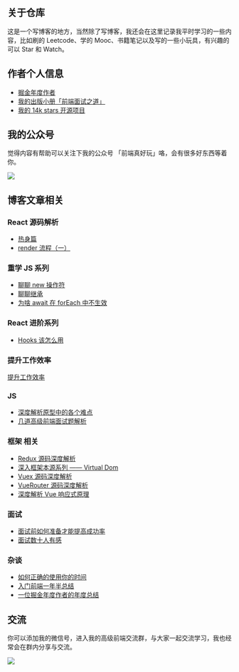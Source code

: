 ## 关于仓库

这是一个写博客的地方，当然除了写博客，我还会在这里记录我平时学习的一些内容，比如刷的 Leetcode、学的 Mooc、书籍笔记以及写的一些小玩具，有兴趣的可以 Star 和 Watch。

## 作者个人信息

- [掘金年度作者](https://juejin.im/user/574f8d8d2e958a005fd4edac/activities)
- [我的出版小册「前端面试之道」](https://juejin.im/book/5bdc715fe51d454e755f75ef?referrer=574f8d8d2e958a005fd4edac)
- [我的 14k stars 开源项目](https://github.com/InterviewMap/CS-Interview-Knowledge-Map)

## 我的公众号

觉得内容有帮助可以关注下我的公众号 「前端真好玩」咯，会有很多好东西等着你。

![](https://user-gold-cdn.xitu.io/2018/12/7/1678800c654a7f34?w=258&h=258&f=jpeg&s=26756)

## 博客文章相关

### React 源码解析

- [热身篇](https://github.com/KieSun/Dream/issues/18)
- [render 流程（一）](https://github.com/KieSun/Dream/issues/19)

### 重学 JS 系列

- [聊聊 new 操作符](https://github.com/KieSun/Blog/issues/14)
- [聊聊继承](https://github.com/KieSun/Dream/issues/16)
- [为啥 await 在 forEach 中不生效](https://github.com/KieSun/Dream/issues/17)

### React 进阶系列

- [Hooks 该怎么用](https://github.com/KieSun/Blog/issues/15)

### 提升工作效率

[提升工作效率](https://github.com/KieSun/Dream/tree/master/content/efficient)

### JS

- [深度解析原型中的各个难点](https://github.com/KieSun/Blog/issues/2)
- [几道高级前端面试题解析](https://github.com/KieSun/Blog/issues/3)

### 框架 相关

- [Redux 源码深度解析](https://github.com/KieSun/Blog/issues/1)
- [深入框架本源系列 —— Virtual Dom](https://github.com/KieSun/Blog/issues/5)
- [Vuex 源码深度解析](https://github.com/KieSun/Blog/issues/9)
- [VueRouter 源码深度解析](https://github.com/KieSun/Blog/issues/8)
- [深度解析 Vue 响应式原理](https://github.com/KieSun/Blog/issues/7)

### 面试

- [面试前如何准备才能提高成功率](https://github.com/KieSun/Blog/issues/13)
- [面试数十人有感](https://github.com/KieSun/Blog/issues/10)

### 杂谈

- [如何正确的使用你的时间](https://github.com/KieSun/Blog/issues/4)
- [入门前端一年半总结](https://github.com/KieSun/Blog/issues/11)
- [一位掘金年度作者的年度总结](https://github.com/KieSun/Blog/issues/12)

## 交流

你可以添加我的微信号，进入我的高级前端交流群，与大家一起交流学习，我也经常会在群内分享与交流。

![](https://user-gold-cdn.xitu.io/2018/12/27/167eeff36b9ea1a8?w=274&h=357&f=png&s=72221)
